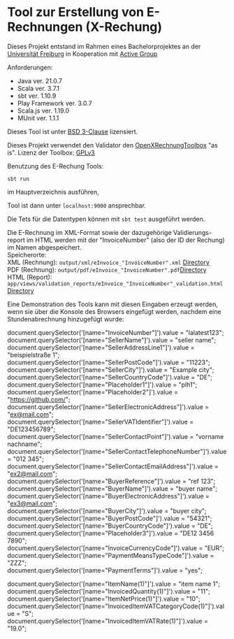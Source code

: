 # Tool zur Erstellung von E-Rechnungen (X-Rechung)

Dieses Projekt entstand im Rahmen eines Bachelorprojektes an der [Universität Freiburg](https://uni-freiburg.de/) in Kooperation mit [Active Group](https://www.active-group.de/)

Anforderungen: 
- Java ver. 21.0.7
- Scala ver. 3.7.1
- sbt ver. 1.10.9
- Play Framework ver. 3.0.7
- Scala.js ver. 1.19.0
- MUnit ver. 1.1.1

Dieses Tool ist unter [BSD 3-Clause](LICENSE.txt) lizensiert.

Dieses Projekt verwendet den Validator den [OpenXRechnungToolbox](https://github.com/jcthiele/OpenXRechnungToolbox) "as is". Lizenz der Toolbox: [GPLv3](Toolbox/license.txt)

Benutzung des E-Rechung Tools:

`sbt run`

im Hauptverzeichnis ausführen,

Tool ist dann unter `localhost:9000` ansprechbar.

Die Tets für die Datentypen können mit `sbt test` ausgeführt werden.

Die E-Rechnung im XML-Format sowie der dazugehörige Validierungs-report im HTML werden mit der "InvoiceNumber" (also der ID der Rechung) im Namen abgespeichert.\
Speicherorte:\
XML (Rechnung): `output/xml/eInvoice_"InvoiceNumber".xml` [Directory](output/xml/)\
PDF (Rechnung): `output/pdf/eInvoice_"InvoiceNumber".pdf`[Directory](output/pdf/)\
HTML (Report): `app/views/validation_reports/eInvoice_"InvoiceNumber"_validation.html` [Directory](app/views/validation_reports/)

Eine Demonstration des Tools kann mit diesen Eingaben erzeugt werden, wenn sie über die Konsole des Browsers eingefügt werden, nachdem eine Stundenabrechnung hinzugefügt wurde:

document.querySelector('[name="InvoiceNumber"]').value = "lalatest123";\
document.querySelector('[name="SellerName"]').value = "seller name";\
document.querySelector('[name="SellerAddressLine1"]').value = "beispielstraße 1";\
document.querySelector('[name="SellerPostCode"]').value = "11223";\
document.querySelector('[name="SellerCity"]').value = "Example city";\
document.querySelector('[name="SellerCountryCode"]').value = "DE";\
document.querySelector('[name="Placeholder1"]').value = "plh1";\
document.querySelector('[name="Placeholder2"]').value = "https://github.com/";
document.querySelector('[name="SellerElectronicAddress"]').value = "ex@mail.com";\
document.querySelector('[name="SellerVATIdentifier"]').value = "DE123456789";\
document.querySelector('[name="SellerContactPoint"]').value = "vorname nachname";\
document.querySelector('[name="SellerContactTelephoneNumber"]').value = "012 345";\
document.querySelector('[name="SellerContactEmailAddress"]').value = "ex2@mail.com";\
document.querySelector('[name="BuyerReference"]').value = "ref 123";\
document.querySelector('[name="BuyerName"]').value = "buyer name";\
document.querySelector('[name="BuyerElectronicAddress"]').value = "ex3@mail.com";\
document.querySelector('[name="BuyerCity"]').value = "buyer city";\
document.querySelector('[name="BuyerPostCode"]').value = "54321";\
document.querySelector('[name="BuyerCountryCode"]').value = "DE";\
document.querySelector('[name="Placeholder3"]').value = "DE12 3456 7890";\
document.querySelector('[name="InvoiceCurrencyCode"]').value = "EUR";\
document.querySelector('[name="PaymentMeansTypeCode"]').value = "ZZZ";\
document.querySelector('[name="PaymentTerms"]').value = "yes";

document.querySelector('[name="ItemName(1)"]').value = "item name 1";\
document.querySelector('[name="InvoicedQuantity(1)"]').value = "11";\
document.querySelector('[name="ItemNetPrice(1)"]').value = "10";\
document.querySelector('[name="InvoicedItemVATCategoryCode(1)"]').value = "S";\
document.querySelector('[name="InvoicedItemVATRate(1)"]').value = "19.0";
